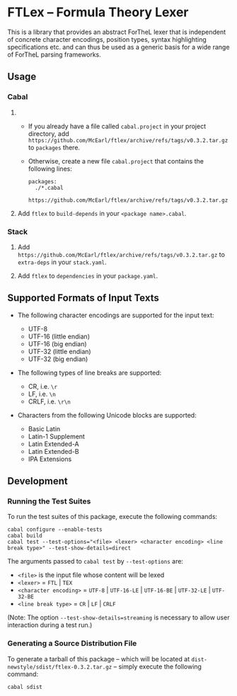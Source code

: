 # FTLex – Formula Theory Lexer

This is a library that provides an abstract ForTheL lexer that is independent
of concrete character encodings, position types, syntax highlighting
specifications etc. and can thus be used as a generic basis for a wide range of
ForTheL parsing frameworks.


## Usage

### Cabal

1.  * If you already have a file called `cabal.project` in your project directory,
      add `https://github.com/McEarl/ftlex/archive/refs/tags/v0.3.2.tar.gz`
      to `packages` there.

    * Otherwise, create a new file `cabal.project` that contains the following lines:

      ```cabal
      packages:
        ./*.cabal
        https://github.com/McEarl/ftlex/archive/refs/tags/v0.3.2.tar.gz
      ```

2.  Add `ftlex` to `build-depends` in your `<package name>.cabal`.


### Stack

1.  Add `https://github.com/McEarl/ftlex/archive/refs/tags/v0.3.2.tar.gz`
    to `extra-deps` in your `stack.yaml`.

2.  Add `ftlex` to `dependencies` in your `package.yaml`.


## Supported Formats of Input Texts

* The following character encodings are supported for the input text:

  - UTF-8
  - UTF-16 (little endian)
  - UTF-16 (big endian)
  - UTF-32 (little endian)
  - UTF-32 (big endian)

* The following types of line breaks are supported:

  - CR, i.e. `\r`
  - LF, i.e. `\n`
  - CRLF, i.e. `\r\n`

* Characters from the following Unicode blocks are supported:

  - Basic Latin
  - Latin-1 Supplement
  - Latin Extended-A
  - Latin Extended-B
  - IPA Extensions


## Development

### Running the Test Suites

To run the test suites of this package, execute the following commands:

```
cabal configure --enable-tests
cabal build
cabal test --test-options="<file> <lexer> <character encoding> <line break type>" --test-show-details=direct
```

The arguments passed to `cabal test` by `--test-options` are:

* `<file>` is the input file whose content will be lexed
* `<lexer>` = `FTL` | `TEX`
* `<character encoding>` = `UTF-8` | `UTF-16-LE` | `UTF-16-BE` | `UTF-32-LE` | `UTF-32-BE`
* `<line break type>` = `CR` | `LF` | `CRLF`

(Note: The option `--test-show-details=streaming` is necessary to allow user
interaction during a test run.)


### Generating a Source Distribution File

To generate a tarball of this package – which will be located at
`dist-newstyle/sdist/ftlex-0.3.2.tar.gz` – simply execute the following command:

```
cabal sdist
```

